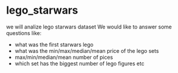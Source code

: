 # lego_starwars
we will analize lego starwars dataset
We would like to answer some questions like:
- what was the first starwars lego
- what was the min/max/median/mean price of the lego sets
- max/min/median/mean number of pices
- which set has the biggest number of lego figures
etc
